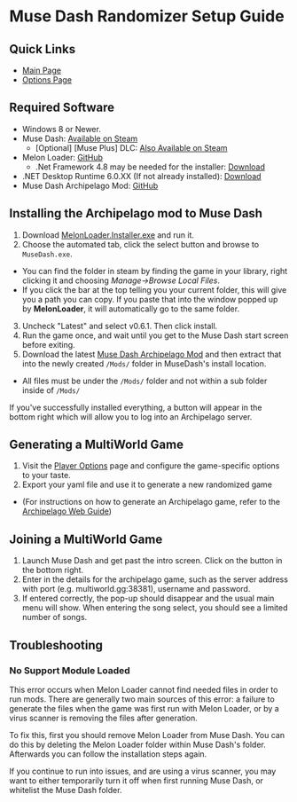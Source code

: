 # Muse Dash Randomizer Setup Guide

## Quick Links
- [Main Page](../../../../games/Muse%20Dash/info/en)
- [Options Page](../../../../games/Muse%20Dash/player-options)

## Required Software

- Windows 8 or Newer.
- Muse Dash: [Available on Steam](https://store.steampowered.com/app/774171/Muse_Dash/)
  - \[Optional\] [Muse Plus] DLC: [Also Available on Steam](https://store.steampowered.com/app/2593750/Muse_Dash__Muse_Plus/)
- Melon Loader: [GitHub](https://github.com/LavaGang/MelonLoader/releases/latest)
  - .Net Framework 4.8 may be needed for the installer: [Download](https://dotnet.microsoft.com/en-us/download/dotnet-framework/net48)
- .NET Desktop Runtime 6.0.XX (If not already installed): [Download](https://dotnet.microsoft.com/en-us/download/dotnet/6.0)
- Muse Dash Archipelago Mod: [GitHub](https://github.com/DeamonHunter/ArchipelagoMuseDash/releases/latest)

## Installing the Archipelago mod to Muse Dash

1. Download [MelonLoader.Installer.exe](https://github.com/LavaGang/MelonLoader/releases/latest) and run it.
2. Choose the automated tab, click the select button and browse to `MuseDash.exe`.
  - You can find the folder in steam by finding the game in your library, right clicking it and choosing *Manage→Browse Local Files*.
  - If you click the bar at the top telling you your current folder, this will give you a path you can copy. If you paste that into the window popped up by **MelonLoader**, it will automatically go to the same folder.
3. Uncheck "Latest" and select v0.6.1. Then click install.
4. Run the game once, and wait until you get to the Muse Dash start screen before exiting.
5. Download the latest [Muse Dash Archipelago Mod](https://github.com/DeamonHunter/ArchipelagoMuseDash/releases/latest) and then extract that into the newly created `/Mods/` folder in MuseDash's install location.
  - All files must be under the `/Mods/` folder and not within a sub folder inside of `/Mods/`

If you've successfully installed everything, a button will appear in the bottom right which will allow you to log into an Archipelago server.

## Generating a MultiWorld Game
1. Visit the [Player Options](/games/Muse%20Dash/player-options) page and configure the game-specific options to your taste.
2. Export your yaml file and use it to generate a new randomized game
  - (For instructions on how to generate an Archipelago game, refer to the [Archipelago Web Guide](/tutorial/MultiworldGG/setup/en))

## Joining a MultiWorld Game

1. Launch Muse Dash and get past the intro screen. Click on the button in the bottom right.
2. Enter in the details for the archipelago game, such as the server address with port (e.g. multiworld.gg:38381), username and password.
3. If entered correctly, the pop-up should disappear and the usual main menu will show. When entering the song select, you should see a limited number of songs.

## Troubleshooting

### No Support Module Loaded

This error occurs when Melon Loader cannot find needed files in order to run mods. There are generally two main sources of this error: a failure to generate the files when the game was first run with Melon Loader, or by a virus scanner is removing the files after generation.

To fix this, first you should remove Melon Loader from Muse Dash. You can do this by deleting the Melon Loader folder within Muse Dash's folder. Afterwards you can follow the installation steps again.

If you continue to run into issues, and are using a virus scanner, you may want to either temporarily turn it off when first running Muse Dash, or whitelist the Muse Dash folder.